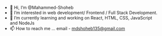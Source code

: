 - 👋 Hi, I’m @Mahammed-Shoheb
- 👀 I’m interested in web development/ Frontend / Full Stack Development.
- 🌱 I’m currently learning and working on React, HTML, CSS, JavaScript and NodeJs
- 📫 How to reach me ... email - mdshoheb135@gmail.com

<!---
Mahammed-Shoheb/Mahammed-Shoheb is a ✨ special ✨ repository because its `README.md` (this file) appears on your GitHub profile.
You can click the Preview link to take a look at your changes.
--->
